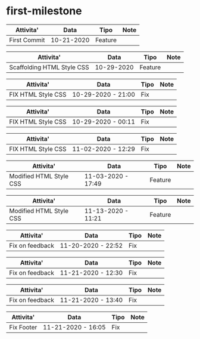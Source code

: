 # first-milestone
| Attivita'| Data | Tipo | Note |
| -------- | ---- | ---- | ---- |
| First Commit | 10-21-2020 | Feature |

| Attivita'| Data | Tipo | Note |
| -------- | ---- | ---- | ---- |
| Scaffolding HTML Style CSS | 10-29-2020 | Feature |

| Attivita'| Data | Tipo | Note |
| -------- | ---- | ---- | ---- |
| FIX HTML Style CSS | 10-29-2020 - 21:00 | Fix |

| Attivita'| Data | Tipo | Note |
| -------- | ---- | ---- | ---- |
| FIX HTML Style CSS | 10-29-2020 - 00:11 | Fix |

| Attivita'| Data | Tipo | Note |
| -------- | ---- | ---- | ---- |
| FIX HTML Style CSS | 11-02-2020 - 12:29 | Fix |

| Attivita'| Data | Tipo | Note |
| -------- | ---- | ---- | ---- |
| Modified HTML Style CSS | 11-03-2020 - 17:49 | Feature |

| Attivita'| Data | Tipo | Note |
| -------- | ---- | ---- | ---- |
| Modified HTML Style CSS | 11-13-2020 - 11:21 | Feature |

| Attivita'| Data | Tipo | Note |
| -------- | ---- | ---- | ---- |
| Fix on feedback | 11-20-2020 - 22:52 | Fix |

| Attivita'| Data | Tipo | Note |
| -------- | ---- | ---- | ---- |
| Fix on feedback | 11-21-2020 - 12:30 | Fix |

| Attivita'| Data | Tipo | Note |
| -------- | ---- | ---- | ---- |
| Fix on feedback | 11-21-2020 - 13:40 | Fix |

| Attivita'| Data | Tipo | Note |
| -------- | ---- | ---- | ---- |
| Fix Footer | 11-21-2020 - 16:05 | Fix |